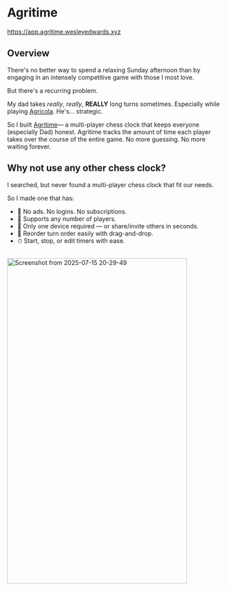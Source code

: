 # Agritime 

https://app.agritime.wesleyedwards.xyz

## Overview

There's no better way to spend a relaxing Sunday afternoon than by engaging in an intensely competitive game with those I most love.

But there's a recurring problem.

My dad takes <em>really</em>, <em>really</em>, <b>REALLY</b> long turns sometimes. Especially while playing [Agricola](<https://en.wikipedia.org/wiki/Agricola_(board_game)>). He's... strategic.

So I built [Agritime](https://app.agritime.wesleyedwards.xyz)— a multi-player chess clock that keeps everyone (especially Dad) honest. Agritime tracks the amount of time each player takes over the course of the entire game. No more guessing. No more waiting forever.

## Why not use any other chess clock?

I searched, but never found a multi-player chess clock that fit our needs.

So I made one that has:

- 🧘 No ads. No logins. No subscriptions.
- 👥 Supports any number of players.
- 📱 Only one device required — or share/invite others in seconds.
- 🔁 Reorder turn order easily with drag-and-drop.
- ⏱ Start, stop, or edit timers with ease.


 <br />
 
<img width="418" height="757" alt="Screenshot from 2025-07-15 20-29-49" src="https://github.com/user-attachments/assets/6841f00d-19ec-4183-b90b-b3c38bbc9138" />
